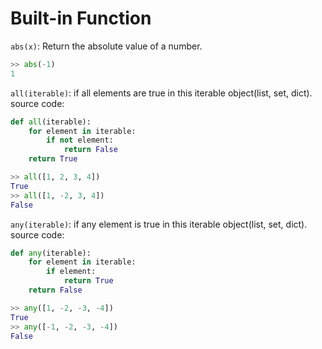 # Built-in Function

`abs(x)`: Return the absolute value of a number.

```python
>> abs(-1)
1
```

`all(iterable)`: if all elements are true in this iterable object(list, set, dict).
source code:

```python
def all(iterable):
    for element in iterable:
        if not element:
            return False
    return True

>> all([1, 2, 3, 4])
True
>> all([1, -2, 3, 4])
False
```

`any(iterable)`: if any element is true in this iterable object(list, set, dict).
source code:

```python
def any(iterable):
    for element in iterable:
        if element:
            return True
    return False

>> any([1, -2, -3, -4])
True
>> any([-1, -2, -3, -4])
False
```
